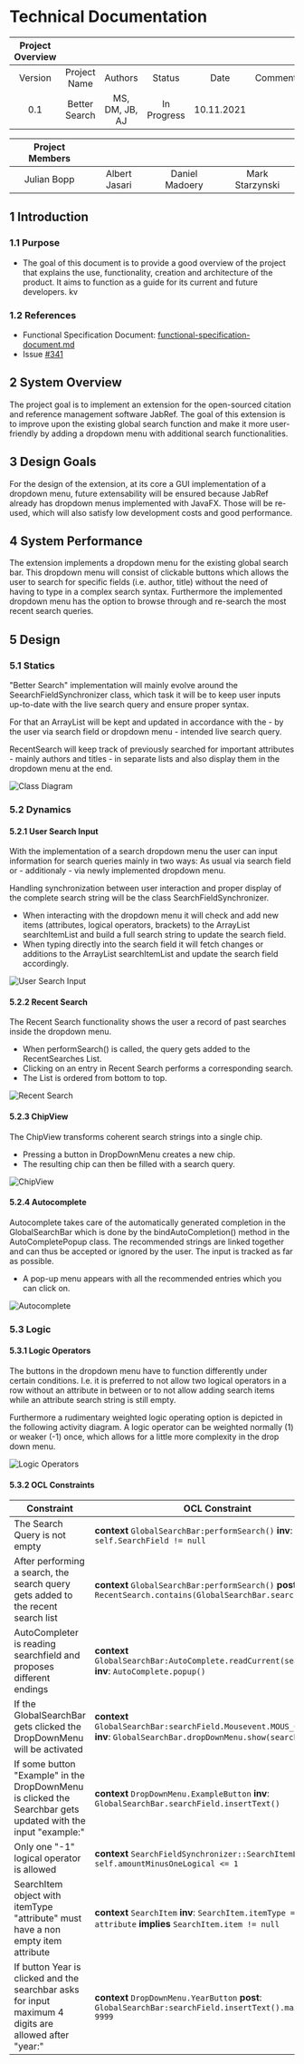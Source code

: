 # Technical Documentation

| Project Overview | | | | | |
| :---: | :-: | :-: | :-: | :-: | :-: |
| Version | Project Name | Authors | Status | Date | Comment |
| 0.1 | Better Search | MS, DM, JB, AJ | In Progress | 10.11.2021 | 

| Project Members | | | |
| :---: | :---: | :---: | :---: |
| Julian Bopp | Albert Jasari | Daniel Madoery | Mark Starzynski

## 1 Introduction

### 1.1 Purpose
- The goal of this document is to provide a good overview of the project that explains the use, functionality, creation and architecture of the product. It aims to function as a guide for its current and future developers.
kv
### 1.2 References
- Functional Specification Document: [functional-specification-document.md](https://github.com/josphstar/jabref/blob/functional_specifications_doc_w1/docs/sweng/functional-specification-document.md)
- Issue [#341](https://github.com/koppor/jabref/issues/341)

## 2 System Overview
<!-- Hier sollte eine kurze Übersicht über das System gegeben werden. Das Ziel dieses Abschnitts ist, dass der Leser weiss, was entwickelt wird. Also zum Beispiel sollte man erwähnen, dass es sich um eine Erweiterung für Ganttproject handelt, und was das Ziel dieser Erweiterung ist. -->
The project goal is to implement an extension for the open-sourced citation and reference management software JabRef. The goal of this extension is to improve upon the existing global search function and make it more user-friendly by adding a dropdown menu with additional search functionalities.

## 3 Design Goals
<!-- Es gibt kein absolutes Mass für gutes oder schlechtes Design. Das Design ist nur gut oder schlecht bezüglich den Anforderungen der Stakeholder. Hier sollten die Ziele/Anforderungen kurz beschrieben werden. Beispiele sind:

Das Design soll künftige Erweiterbarkeit gewährleisten
Das Design soll zu minimalen Entwicklungszeit/Kosten führen
Das Design soll maximale Performance gewährleisten
… -->
For the design of the extension, at its core a GUI implementation of a dropdown menu, future extensability will be ensured because JabRef already has dropdown menus implemented with JavaFX. Those will be re-used, which will also satisfy low development costs and good performance.

## 4 System Performance
<!-- Um die Designlösung die nachfolgend beschrieben wird einzuführen, sollten an dieser Stelle nochmals das gewünschte Verhalten des Systems (abgeleitet aus dem Pflichtenheft) kurz beschrieben werden. Idealerweise sollte hier genügend Information gegeben werden, so dass man die Diagramme und Spezifikationen die im nächsten Abschnitt beschrieben werden verstehen kann, ohne zuvor das Pflichtenheft im Detail gelesen zu haben. -->
The extension implements a dropdown menu for the existing global search bar. This dropdown menu will consist of clickable buttons which allows the user to search for specific fields (i.e. author, title) without the need of having to type in a complex search syntax. Furthermore the implemented dropdown menu has the option to browse through and re-search the most recent search queries.

## 5 Design
<!-- An dieser Stelle wird nun das eigentliche Softwaredesign (die technische Lösung) beschrieben. In grösseren Systemen wird typischerweise zwischen High-level Design (Architektur) sowie Mid-level Design (UML Klassen- und Sequenzdiagramme) sowie Detaildesign (Detaillierte Beschreibung von einigen Schlüsselklassen) unterschieden. Für diese kleine Änderung, muss diese Unterscheidung aber nicht gemacht werden. Jedoch wollen wir explizit zwischen Statik, Dynamik und Logik zu unterscheiden. -->


### 5.1 Statics
<!-- An dieser Stelle sollten die statischen Aspekte, zum Beispiel mit Hilfe von UML Klassendiagrammen oder Paketdiagrammen beschrieben werden. -->
"Better Search" implementation will mainly evolve around the SeearchFieldSynchronizer class, which task it will be to keep user inputs up-to-date with the live search query and ensure proper syntax.

For that an ArrayList will be kept and updated in accordance with the - by the user via search field or dropdown menu - intended live search query.

RecentSearch will keep track of previously searched for important attributes - mainly authors and titles - in separate lists and also display them in the dropdown menu at the end.

![Class Diagram](/docs/sweng/diagrams/class-diagram.png "class-diagram.png")

### 5.2 Dynamics
<!-- An dieser Stelle sollten die dynamische Aspekte, zum Beispiel mit Hilfe von UML Sequenz/Kollaborationsdiagrammen, oder Akivitätsdiagrammen beschrieben werden. -->
#### 5.2.1 User Search Input
With the implementation of a search dropdown menu the user can input information for search queries mainly in two ways: As usual via search field or - additionaly - via newly implemented dropdown menu. 

Handling synchronization between user interaction and proper display of the complete search string will be the class SearchFieldSynchronizer. 
- When interacting with the dropdown menu it will check and add new items (attributes, logical operators, brackets) to the ArrayList searchItemList and build a full search string to update the search field.
- When typing directly into the search field it will fetch changes or additions to the ArrayList searchItemList and update the search field accordingly. 

![User Search Input](/docs/sweng/diagrams/user-search-input.png "user-search-input.png")

#### 5.2.2 Recent Search

The Recent Search functionality shows the user a record of past searches inside the dropdown menu.

- When performSearch() is called, the query gets added to the RecentSearches List.
- Clicking on an entry in Recent Search performs a corresponding search.
- The List is ordered from bottom to top.

![Recent Search](/docs/sweng/diagrams/recent-search.png "recent-search.png")

#### 5.2.3 ChipView

The ChipView transforms coherent search strings into a single chip.

- Pressing a button in DropDownMenu creates a new chip.
- The resulting chip can then be filled with a search query.

![ChipView](/docs/sweng/diagrams/chip-view.png "chip-view.png")

#### 5.2.4 Autocomplete

Autocomplete takes care of the automatically generated completion in the GlobalSearchBar which is done by the bindAutoCompletion() method in the AutoCompletePopup class. 
The recommended strings are linked together and can thus be accepted or ignored by the user.
The input is tracked as far as possible.

- A pop-up menu appears with all the recommended entries which you can click on.

![Autocomplete](/docs/sweng/diagrams/autocomplete.png "autocomplete.png")

### 5.3 Logic
<!-- An dieser Stelle können noch logische Aspekte, wie zum Beispiel logische Einschränkungen spezifiziert werden. Hierzu kann zum Beispiel OCL verwendet werden. -->
#### 5.3.1 Logic Operators
The buttons in the dropdown menu have to function differently under certain conditions. I.e. it is preferred to not allow two logical operators in a row without an attribute in between or to not allow adding search items while an attribute search string is still empty.

Furthermore a rudimentary weighted logic operating option is depicted in the following activity diagram. A logic operator can be weighted normally (1) or weaker (-1) once, which allows for a little more complexity in the drop down menu.

![Logic Operators](/docs/sweng/diagrams/logic-operators.png "logic-operators.png")

#### 5.3.2 OCL Constraints

| Constraint | OCL Constraint  |
|---|---|
| The Search Query is not empty    | **context** `GlobalSearchBar:performSearch()` **inv**: `self.SearchField != null`  |
| After performing a search,  the search query gets added to the recent search list| **context** `GlobalSearchBar:performSearch()` **post**: `RecentSearch.contains(GlobalSearchBar.searchField)`|
| AutoCompleter is reading searchfield and proposes different endings | **context** `GlobalSearchBar:AutoComplete.readCurrent(searchField)` **inv**: `AutoComplete.popup()`|
| If the GlobalSearchBar gets clicked the DropDownMenu will be activated | **context** `GlobalSearchBar:searchField.Mousevent.MOUS_CLICKED` **inv**: `GlobalSearchBar.dropDownMenu.show(searchField)` |
| If some button "Example" in the DropDownMenu is clicked the Searchbar gets updated with the input "example:"| **context** `DropDownMenu.ExampleButton` **inv**: `GlobalSearchBar.searchField.insertText()`|
| Only one "-1" logical operator is allowed | **context** `SearchFieldSynchronizer::SearchItemList` **inv**: `self.amountMinusOneLogical <= 1`| 
| SearchItem object with itemType "attribute" must have a non empty item attribute | **context** `SearchItem` **inv**: `SearchItem.itemType == attribute` **implies** `SearchItem.item != null`|
| If button Year is clicked and the searchbar asks for input maximum 4 digits are allowed after "year:"| **context** `DropDownMenu.YearButton` **post**: `GlobalSearchBar:searchField.insertText().maximum = 9999`|
